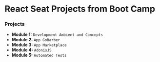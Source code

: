 # React Seat Projects from Boot Camp

### Projects

- **Module 1:** `Development Ambient and Concepts`
- **Module 2:** `App GoBarber`
- **Module 3:** `App Marketplace`
- **Module 4:** `AdonisJS`
- **Module 5:** `Automated Tests`
